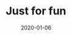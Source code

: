 ---
title: Just for fun
layout: home
modal-id: 6
date: 2020-01-06
img: img/portfolio/lightroast.png
alt: image-alt
action: <a href="http://lightroastcomics.com">Read the comics</a>
description: I started making comics in 2018, and discovered that I really loved doing it! A few of the comics I make have to do with science, but most do not. Most people don't find materials science as entertaining as I do.
---